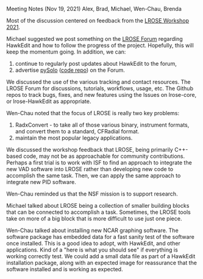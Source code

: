 Meeting Notes (Nov 19, 2021)
Alex, Brad, Michael, Wen-Chau, Brenda

Most of the discussion centered on feedback from the [LROSE Workshop 2021](http://wiki.lrose.net/index.php/Main_Page).

Michael suggested we post something on the [LROSE Forum](http://forum.lrose.net/) regarding HawkEdit and how to follow the
progress of the project.  Hopefully, this will keep the momentum going.  In addition, we can:
1. continue to regularly post updates about HawkEdit to the forum,
2. advertise [pySolo](https://pypi.org/project/pysolo/) ([code repo](https://github.com/NCAR/lrose-solo-python)) on the Forum.

We discussed the use of the various tracking and contact resources.  The LROSE Forum for discussions, tutorials, workflows, 
usage, etc.
The Github repos to track bugs, fixes, and new features using the Issues on lrose-core, or lrose-HawkEdit as appropriate.

Wen-Chau noted that the focus of LROSE is really two key problems:
1. RadxConvert - to take all of those various binary, instrument formats, and convert them to a standard, CFRadial format.
2. maintain the most popular legacy applications.

We discussed the workshop feedback that LROSE, being primarily C++-based code, may not be as approachable for community
contributions.  Perhaps a first trial is to work with ISF to find an approach to 
integrate the new VAD software into LROSE rather than developing new
code to accomplish the same task.  Then, we can apply the same approach to integrate new PID software. 

Wen-Chau reminded us that the NSF mission is to support research. 

Michael talked about LROSE being a collection of smaller building blocks that can be connected to accomplish a
task.  Sometimes, the LROSE tools take on more of a big block that is more difficult to use just one piece. 

Wen-Chau talked about installing new NCAR graphing software.  The software package has embedded data for a
fast sanity test of the software once installed.  This is a good idea to adopt, with HawkEdit, and 
other applications.  Kind of a "here is what you should see" if everything is working correctly test.  We could 
add a small data file as part of a HawkEdit installation package, along with an expected image for reassurance that the software installed and is working as expected.
